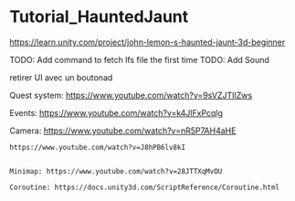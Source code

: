 # Tutorial_HauntedJaunt

https://learn.unity.com/project/john-lemon-s-haunted-jaunt-3d-beginner

TODO: Add command to fetch lfs file the first time
TODO: Add Sound

retirer UI avec un boutonad

Quest system: 
	https://www.youtube.com/watch?v=9sVZJTIIZws

Events: 
	https://www.youtube.com/watch?v=k4JlFxPcqlg

Camera: 
	https://www.youtube.com/watch?v=nR5P7AH4aHE


	https://www.youtube.com/watch?v=J8hPB6lv8kI


	Minimap: https://www.youtube.com/watch?v=28JTTXqMvOU

	Coroutine: https://docs.unity3d.com/ScriptReference/Coroutine.html
